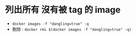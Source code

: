 # 列出所有 沒有被 tag 的 image

- `docker images -f "dangling=true" -q`
- 刪除 : `docker rmi $(docker images -f "dangling=true" -q)`